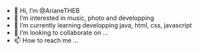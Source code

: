 - 👋 Hi, I’m @ArianeTHEB
- 👀 I’m interested in music, photo and developping
- 🌱 I’m currently learning developping java, html, css, javascript 
- 💞️ I’m looking to collaborate on ...
- 📫 How to reach me ...

<!---
ArianeTHEB/ArianeTHEB is a ✨ special ✨ repository because its `README.md` (this file) appears on your GitHub profile.
You can click the Preview link to take a look at your changes.
--->
